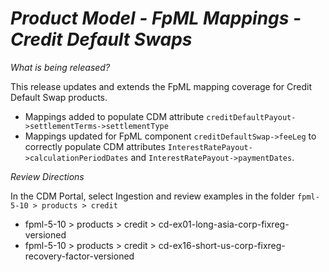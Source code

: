# *Product Model - FpML Mappings - Credit Default Swaps*

_What is being released?_

This release updates and extends the FpML mapping coverage for Credit Default Swap products.

- Mappings added to populate CDM attribute `creditDefaultPayout->settlementTerms->settlementType`
- Mappings updated for FpML component `creditDefaultSwap->feeLeg` to correctly populate CDM attributes `InterestRatePayout->calculationPeriodDates` and `InterestRatePayout->paymentDates`. 

_Review Directions_

In the CDM Portal, select Ingestion and review examples in the folder `fpml-5-10 > products > credit`
- fpml-5-10 > products > credit > cd-ex01-long-asia-corp-fixreg-versioned
- fpml-5-10 > products > credit > cd-ex16-short-us-corp-fixreg-recovery-factor-versioned
